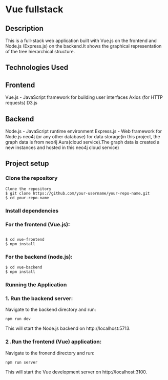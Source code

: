 # Vue fullstack

## Description

This is a full-stack web application built with Vue.js on the frontend and Node.js (Express.js) on the backend.It shows the graphical representation of the tree hierarchical structure.

## Technologies Used

## Frontend

Vue.js - JavaScript framework for building user interfaces
Axios (for HTTP requests)
D3.js

## Backend

Node.js - JavaScript runtime environment
Express.js - Web framework for Node.js
neo4j (or any other database) for data storage(in this project, the graph data is from neo4j Aura(cloud service).The graph data is created a new instances and hosted in this neo4j cloud service)

## Project setup

### Clone the repository

```shell
Clone the repository
$ git clone https://github.com/your-username/your-repo-name.git
$ cd your-repo-name
```
### Install dependencies

###  For the frontend (Vue.js):

```shell

$ cd vue-frontend
$ npm install
```

###  For the backend (node.js):
```shell
$ cd vue-backend
$ npm install
```

### Running the Application

### 1. Run the backend server:

Navigate to the backend directory and run:

```shell
npm run dev
```

This will start the Node.js backend on http://localhost:5713.

### 2 .Run the frontend (Vue) application:

Navigate to the fronend directory and run:

```shell
npm run server
```
This will start the Vue development server on http://localhost:3100.
